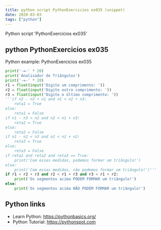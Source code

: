 ```yaml
---
title: python script PythonExercicios ex035 (snippet)
date: 2020-03-03
tags: ["python"]
---
```

Python script 'PythonExercicios ex035'


## python PythonExercicios ex035

Python example: PythonExercicios ex035

```python
print('-=-' * 20)
print('Analisador de Triângulos')
print('-=-' * 20)
r1 = float(input('Digite um comprimento: '))
r2 = float(input('Digite outro comprimento: '))
r3 = float(input('Digite o último comprimento: '))
'''if n2 - n3 < n1 and n1 < n2 + n3:
    reta1 = True
else:
    reta1 = False
if n1 - n3 < n2 and n2 < n1 + n3:
    reta2 = True
else:
    reta2 = False
if n1 - n2 < n3 and n2 < n1 + n2:
    reta3 = True
else:
    reta3 = False
if reta1 and reta2 and reta3 == True:
    print('Com essas medidas, podemos formar um triângulo!')
else:
    print('Com essas medidas, não podemos formar um triângulo!')'''
if r1 < r2 + r3 and r2 < r1 + r3 and r3 < r1 + r2:
    print('Os segmentos acima PODEM FORMAR um triângulo!')
else:
    print('Os segmentos acima NÃO PODEM FORMAR um triângulo!')

```

## Python links

- Learn Python: https://pythonbasics.org/
- Python Tutorial: https://pythonspot.com

